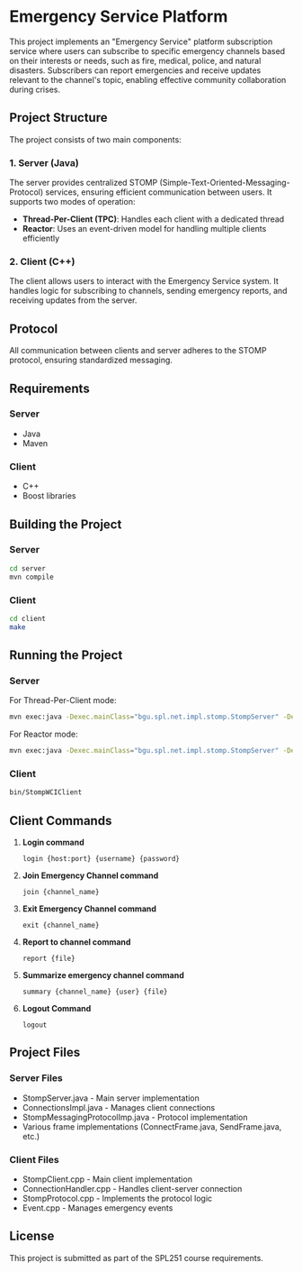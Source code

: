 # Emergency Service Platform

This project implements an "Emergency Service" platform subscription service where users can subscribe to specific emergency channels based on their interests or needs, such as fire, medical, police, and natural disasters. Subscribers can report emergencies and receive updates relevant to the channel's topic, enabling effective community collaboration during crises.

## Project Structure

The project consists of two main components:

### 1. Server (Java)

The server provides centralized STOMP (Simple-Text-Oriented-Messaging-Protocol) services, ensuring efficient communication between users. It supports two modes of operation:

- **Thread-Per-Client (TPC)**: Handles each client with a dedicated thread
- **Reactor**: Uses an event-driven model for handling multiple clients efficiently

### 2. Client (C++)

The client allows users to interact with the Emergency Service system. It handles logic for subscribing to channels, sending emergency reports, and receiving updates from the server.

## Protocol

All communication between clients and server adheres to the STOMP protocol, ensuring standardized messaging.

## Requirements

### Server
- Java
- Maven

### Client
- C++
- Boost libraries

## Building the Project

### Server
```bash
cd server
mvn compile
```

### Client
```bash
cd client
make
```

## Running the Project

### Server
For Thread-Per-Client mode:
```bash
mvn exec:java -Dexec.mainClass="bgu.spl.net.impl.stomp.StompServer" -Dexec.args="<port> tpc"
```

For Reactor mode:
```bash
mvn exec:java -Dexec.mainClass="bgu.spl.net.impl.stomp.StompServer" -Dexec.args="<port> reactor"
```

### Client
```bash
bin/StompWCIClient
```

## Client Commands

1. **Login command**
   ```
   login {host:port} {username} {password}
   ```

2. **Join Emergency Channel command**
   ```
   join {channel_name}
   ```

3. **Exit Emergency Channel command**
   ```
   exit {channel_name}
   ```

4. **Report to channel command**
   ```
   report {file}
   ```

5. **Summarize emergency channel command**
   ```
   summary {channel_name} {user} {file}
   ```

6. **Logout Command**
   ```
   logout
   ```

## Project Files

### Server Files
- StompServer.java - Main server implementation
- ConnectionsImpl.java - Manages client connections
- StompMessagingProtocolImp.java - Protocol implementation
- Various frame implementations (ConnectFrame.java, SendFrame.java, etc.)

### Client Files
- StompClient.cpp - Main client implementation
- ConnectionHandler.cpp - Handles client-server connection
- StompProtocol.cpp - Implements the protocol logic
- Event.cpp - Manages emergency events

## License

This project is submitted as part of the SPL251 course requirements.
